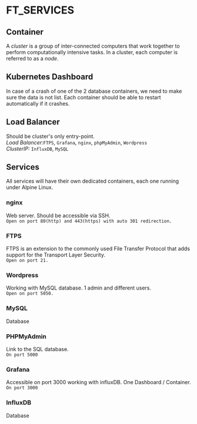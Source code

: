 # FT_SERVICES

## Container

A _cluster_ is a group of inter-connected computers that work together to perform computationally intensive tasks. In a cluster, each computer is referred to as a _node_.

## Kubernetes Dashboard

In case of a crash of one of the 2 database containers, we need to make sure the data is not list. Each container should be able to restart automatically if it crashes.

## Load Balancer

Should be cluster's only entry-point.  
*Load Balancer:*`FTPS`, `Grafana`, `nginx`, `phpMyAdmin`, `Wordpress`  
*ClusterIP:* `InfluxDB`, `MySQL`

## Services
All services will have their own dedicated containers, each one running under Alpine Linux.  

### nginx
Web server. Should be accessible via SSH.  
`Open on port 80(http) and 443(https) with auto 301 redirection.`

### FTPS
FTPS is an extension to the commonly used File Transfer Protocol that adds support for the Transport Layer Security.  
`Open on port 21.`

### Wordpress
Working with MySQL database. 1 admin and different users.  
`Open on port 5050.`

### MySQL
Database

### PHPMyAdmin
Link to the SQL database.  
`On port 5000`

### Grafana
Accessible on port 3000 working with influxDB. One Dashboard / Container.  
`On port 3000`

### InfluxDB
Database